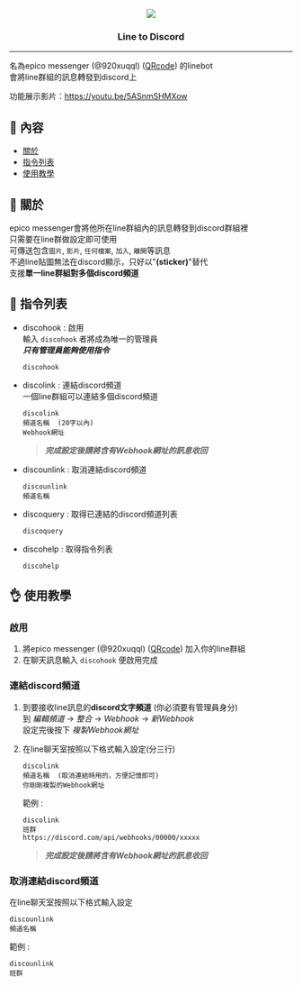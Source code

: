 <p align="center">
  <img src="https://i.imgur.com/cElESJl.png">
</p>
<h3 align="center">Line to Discord</h3>

---

名為epico messenger (@920xuqql) ([QRcode](https://qr-official.line.me/sid/L/920xuqql.png)) 的linebot  
會將line群組的訊息轉發到discord上

功能展示影片：https://youtu.be/5ASnmSHMXow


## **🧐 內容**

- [關於](#about)
- [指令列表](#commands)
- [使用教學](#getting_started)


## **👀 關於** <a name = "about"></a>

epico messenger會將他所在line群組內的訊息轉發到discord群組裡  
只需要在line群做設定即可使用  
可傳送包含`圖片`, `影片`, `任何檔案`, `加入`, `離開`等訊息  
不過line貼圖無法在discord顯示，只好以"**(sticker)**"替代  
支援**單一line群組對多個discord頻道**  


## **📜 指令列表** <a name = "commands"></a>

- discohook : 啟用  
  輸入 `discohook` 者將成為唯一的管理員  
  ***只有管理員能夠使用指令***
  ```
  discohook
  ```

- discolink : 連結discord頻道  
  一個line群組可以連結多個discord頻道  
  ```
  discolink
  頻道名稱  (20字以內)
  Webhook網址
  ```
  > ***完成設定後請將含有Webhook網址的訊息收回***

- discounlink : 取消連結discord頻道  
  ```
  discounlink
  頻道名稱
  ```

- discoquery : 取得已連結的discord頻道列表
  ```
  discoquery
  ```

- discohelp : 取得指令列表
  ```
  discohelp
  ```


## **👌 使用教學** <a name = "getting_started"></a>

### **啟用**

1. 將epico messenger (@920xuqql) ([QRcode](https://qr-official.line.me/sid/L/920xuqql.png)) 加入你的line群組
1. 在聊天訊息輸入 `discohook` 便啟用完成

### **連結discord頻道**

1. 到要接收line訊息的**discord文字頻道** (你必須要有管理員身分)  
    到 *編輯頻道* -> *整合* -> *Webhook* -> *新Webhook*  
    設定完後按下 *複製Webhook網址*
1. 在line聊天室按照以下格式輸入設定(分三行)  
    
    ```
    discolink
    頻道名稱  (取消連結時用的，方便記憶即可)
    你剛剛複製的Webhook網址
    ```
    
    範例 :

    ```
    discolink
    班群
    https://discord.com/api/webhooks/00000/xxxxx
    ```
    > ***完成設定後請將含有Webhook網址的訊息收回***


### **取消連結discord頻道**

在line聊天室按照以下格式輸入設定

```
discounlink
頻道名稱
```
    
範例 :

```
discounlink
班群
```
